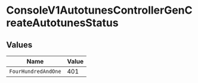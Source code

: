 # ConsoleV1AutotunesControllerGenCreateAutotunesStatus


## Values

| Name                | Value               |
| ------------------- | ------------------- |
| `FourHundredAndOne` | 401                 |